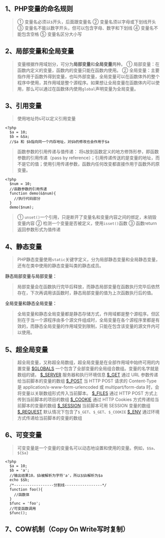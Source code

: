 1、PHP变量的命名规则
---
>① 变量名必须以`$`开头，后面跟变量名
② 变量名须以字母或下划线开头
③ 变量名不能以数字开头，但可以包含字母、数字和下划线
④ 变量名不能包含空格
⑤ 变量名区分大小写

2、局部变量和全局变量
---
>变量根据作用域划分，可分为**局部变量**和**全局变量**两种。
>① 局部变量：在函数内定义的变量，函数内的变量只能在函数内使用。
>② 全局变量：主要指作用于函数外得到变量，也叫外部变量，全局变量可以在函数体外的整个程序中使用，其作用域是整个源程序。如果想让全局变量在函数体内可以使用，那么可以通过在函数体内使用`global`声明变量为全局变量。

3、引用变量
---
>使用地址符`&`可以定义引用变量
```
<?php
  $a = 10;
  $b = &$a;
  //$a 和 $b指向同一个内存地址，对$b的修改也会作用于$a
```
>函数参数的引用传递与值传递：
>将`&`放到函数定义的地方修饰形参，即函数参数的引用传递（pass by reference）；引用传递传送的是变量的地址，而不是它的值；使用引用传递参数，函数内任何改变都直接作用于函数外的原变量。
```
<?php
  $num = 10;
  //函数参数的引用传递
  function demo(&$num){
    //执行代码部分
  }
  demo($num);
```

>① `unset()`一个引用，只是断开了变量名和变量内容之间的绑定，未销毁变量内容
② 检测一个变量是否被定义，使用`isset()`函数
③ 函数return返回参数形式为值传递

4、静态变量
---
>PHP静态变量使用`static`关键字定义，分为局部静态变量和全局静态变量，还有在类中使用的静态变量叫类的静态成员。

静态局部变量与局部变量：
>局部变量会在函数执行完毕后释放，而静态局部变量在函数执行完毕后依然存在，下次再调用该函数时，静态局部变量的值为上次函数执行后的值。

全局变量和静态全局变量：
>全局变量和静态全局变量都是静态存储方式，作用域都是整个源程序。但区别在于当一个源程序由多个源文件组成时，全局变量在各个源程序里都是有效的，而静态全局变量的作用域受到限制，只能在包含该变量的源文件内可以使用。

5、超全局变量
---
>超全局变量，又称超全局数组，超全局变量是在全部作用域中始终可用的内置变量
[\$GLOBALS](http://php.net/manual/zh/reserved.variables.globals.php) 一个包含了全部变量的全局组合数组。变量的名字就是数组的键。
[\$_SERVER](http://php.net/manual/zh/reserved.variables.server.php) 服务器和执行环境信息
[\$_GET](http://php.net/manual/zh/reserved.variables.get.php) 通过 URL 参数传递给当前脚本的变量的数组
[\$_POST](http://php.net/manual/zh/reserved.variables.post.php) 当 HTTP POST 请求的 Content-Type 是 application/x-www-form-urlencoded 或 multipart/form-data 时，会将变量以关联数组形式传入当前脚本。
[\$_FILES](http://php.net/manual/zh/reserved.variables.files.php) 通过 HTTP POST 方式上传到当前脚本的项目的数组
[\$_COOKIE](http://php.net/manual/zh/reserved.variables.cookies.php) 通过 HTTP Cookies 方式传递给当前脚本的变量的数组
[\$_SESSION](http://php.net/manual/zh/reserved.variables.session.php)  当前脚本可用 SESSION 变量的数组
[\$_REQUEST](http://php.net/manual/zh/reserved.variables.request.php) 默认情况下包含了`$_GET`、`$_GET`、`$_COOKIE`
[\$_ENV](http://php.net/manual/zh/reserved.variables.environment.php) 通过环境方式传递给当前脚本的变量的数组

6、可变变量
---
>可变变量是一个变量的变量名可以动态地设置和使用的变量。例如，`$$a`、`${$a}`
```
<?php
  $a = 10;
  $b = 'a';
  //输出结果10，$b被解析为字符'a'，所以$$b解析为$a
  echo $$b;
  /*------------------分割线-----------------*/
  function foo(){
    //函数体
  }
  $func = 'foo';
  //可变函数调用
  $func();

```

 7、COW机制（Copy On Write写时复制）
---